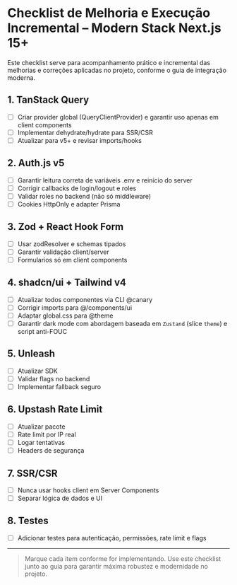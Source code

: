 # Checklist de Melhoria e Execução Incremental – Modern Stack Next.js 15+

Este checklist serve para acompanhamento prático e incremental das melhorias e correções aplicadas no projeto, conforme o guia de integração moderna.

## 1. TanStack Query
- [ ] Criar provider global (QueryClientProvider) e garantir uso apenas em client components
- [ ] Implementar dehydrate/hydrate para SSR/CSR
- [ ] Atualizar para v5+ e revisar imports/hooks

## 2. Auth.js v5
- [ ] Garantir leitura correta de variáveis .env e reinício do server
- [ ] Corrigir callbacks de login/logout e roles
- [ ] Validar roles no backend (não só middleware)
- [ ] Cookies HttpOnly e adapter Prisma

## 3. Zod + React Hook Form
- [ ] Usar zodResolver e schemas tipados
- [ ] Garantir validação client/server
- [ ] Formularios só em client components

## 4. shadcn/ui + Tailwind v4
- [ ] Atualizar todos componentes via CLI @canary
- [ ] Corrigir imports para @/components/ui
- [ ] Adaptar global.css para @theme
- [ ] Garantir dark mode com abordagem baseada em `Zustand` (slice `theme`) e script anti-FOUC

## 5. Unleash
- [ ] Atualizar SDK
- [ ] Validar flags no backend
- [ ] Implementar fallback seguro

## 6. Upstash Rate Limit
- [ ] Atualizar pacote
- [ ] Rate limit por IP real
- [ ] Logar tentativas
- [ ] Headers de segurança

## 7. SSR/CSR
- [ ] Nunca usar hooks client em Server Components
- [ ] Separar lógica de dados e UI

## 8. Testes
- [ ] Adicionar testes para autenticação, permissões, rate limit e flags

---

> Marque cada item conforme for implementando. Use este checklist junto ao guia para garantir máxima robustez e modernidade no projeto.
